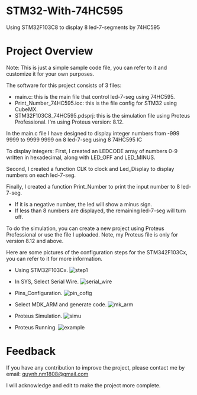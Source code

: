 # STM32-With-74HC595
Using STM32F103C8 to display 8 led-7-segments by 74HC595

# Project Overview
Note: This is just a simple sample code file, you can refer to it and customize it for your own purposes.

The software for this project consists of 3 files:
* main.c: this is the main file that control led-7-seg using 74HC595.
* Print_Number_74HC595.ioc: this is the file config for STM32 using CubeMX.
* STM32F103C8_74HC595.pdsprj: this is the simulation file using Proteus Professional. I'm using Proteus version: 8.12.

In the main.c file I have designed to display integer numbers from -999 9999 to 9999 9999 on 8 led-7-seg using 8 74HC595 IC

To display integers:
First, I created an LEDCODE array of numbers 0-9 written in hexadecimal, along with LED_OFF and LED_MINUS.

Second, I created a function CLK to clock and Led_Display to display numbers on each led-7-seg.

Finally, I created a function Print_Number to print the input number to 8 led-7-seg.
* If it is a negative number, the led will show a minus sign.
* If less than 8 numbers are displayed, the remaining led-7-seg will turn off.

To do the simulation, you can create a new project using Proteus Professional or use the file I uploaded. Note, my Proteus file is only for version 8.12 and above.

Here are some pictures of the configuration steps for the STM342F103Cx, you can refer to it for more information.

* Using STM32F103Cx.
![step1](https://user-images.githubusercontent.com/131508098/236132058-4b04d5b9-d201-408a-af31-172c0e070058.jpg)

* In SYS, Select Serial Wire.
![serial_wire](https://user-images.githubusercontent.com/131508098/236132171-b543bcfd-f0bc-4d93-a5a4-aa43795c0ad6.jpg)

* Pins_Configuration.
![pin_cofig](https://user-images.githubusercontent.com/131508098/236132393-0c03870e-3701-4fc9-984e-3d643b6e86f4.jpg)

* Select MDK_ARM and generate code.
![mk_arm](https://user-images.githubusercontent.com/131508098/236132506-eafabb17-536a-408d-9ec6-1d610bd2a354.jpg)

* Proteus Simulation.
![simu](https://user-images.githubusercontent.com/131508098/236132598-5ee9a6f9-e6d9-4dd6-8ca1-5229b24a40b9.jpg)

* Proteus Running.
![example](https://user-images.githubusercontent.com/131508098/236132991-52daaf3c-c20b-4552-bac2-098f1dbb97ba.jpg)


# Feedback
If you have any contribution to improve the project, please contact me by email: quynh.nm1808@gmail.com

I will acknowledge and edit to make the project more complete.
